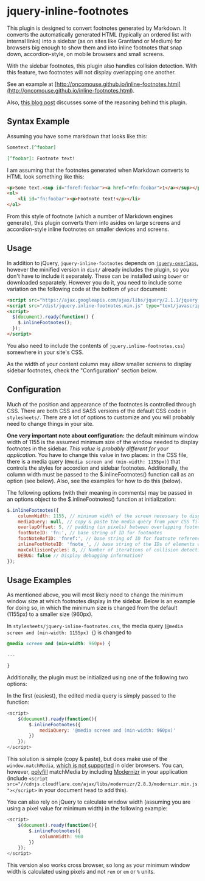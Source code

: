 # jquery-inline-footnotes

This plugin is designed to convert footnotes generated by Markdown. It converts the automatically generated HTML (typically an ordered list with internal links) into a sidebar (as on sites like Grantland or Medium) for browsers big enough to show them and into inline footnotes that snap down, accordion-style, on mobile browsers and small screens.

With the sidebar footnotes, this plugin also handles collision detection. With this feature, two footnotes will not display overlapping one another.

See an example at [http://oncomouse.github.io/inline-footnotes.html](http://oncomouse.github.io/inline-footnotes.html).

Also, [this blog post](http://andrew.pilsch.com/blog/2014/12/05/stylish-markdown-footnotes-w-jquery/) discusses some of the reasoning behind this plugin.

## Syntax Example

Assuming you have some markdown that looks like this:

```markdown
Sometext.[^foobar]

[^foobar]: Footnote text!
```

I am assuming that the footnotes generated when Markdown converts to HTML look something like this:


```html
<p>Some text.<sup id="fnref:foobar"><a href="#fn:foobar">1</a></sup></p>
<ol>
	<li id="fn:foobar"><p>Footnote text!</p></li>
</ol>
```

From this style of footnote (which a number of Markdown engines generate), this plugin converts them into asides on large screens and accordion-style inline footnotes on smaller devices and screens.

## Usage

In addition to jQuery, `jquery-inline-footnotes` depends on [`jquery-overlaps`](https://github.com/brandonaaron/jquery-overlaps), however the minified version in `dist/` already includes the plugin, so you don't have to include it separately. These can be installed using `bower` or downloaded separately. However you do it, you need to include some variation on the following code at the bottom of your document:

```html
<script src="https://ajax.googleapis.com/ajax/libs/jquery/2.1.1/jquery.min.js" type="text/javascript"></script>
<script src="/dist/jquery.inline-footnotes.min.js" type="text/javascript"></script>
<script>
  $(document).ready(function() {
  	$.inlineFootnotes();
  });
</script>
```

You also need to include the contents of `jquery.inline-footnotes.css`) somewhere in your site's CSS.

As the width of your content column may allow smaller screens to display sidebar footnotes, check the "Configuration" section below.

## Configuration

Much of the position and appearance of the footnotes is controlled through CSS. There are both CSS and SASS versions of the default CSS code in `stylesheets/`. There are a lot of options to customize and you will probably need to change things in your site.

**One very important note about configuration:** the default minimum window width of 1155 is the assumed minimum size of the window needed to display footnotes in the sidebar. *This value is probably different for your application*. You have to change this value in two places: in the CSS file, there is a media query (`@media screen and (min-width: 1155px)`) that controls the styles for accordion and sidebar footnotes. Additionally, the column width must be passed to the $.inlineFootnotes() function call as an option (see below). Also, see the examples for how to do this (below).

The following options (with their meaning in comments) may be passed in an options object to the $.inlineFootnotes() function at initialization:

```javascript
$.inlineFootnotes({
	columnWidth: 1155, // minimum width of the screen necessary to display footnotes
	mediaQuery: null, // copy & paste the media query from your CSS file, if you prefer (and have polyfilled window.matchMedia)
	overlapOffset: 5, // padding (in pixels) between overlapping footnotes
	footNoteID: 'fn:', // base string of ID for footnotes
	footNoteRefID: 'fnref:', // base string of ID for footnote reference links
	inlineFootNoteID: 'fnote_', // base string of the IDs of elements we are attaching
	maxCollisionCycles: 8, // Number of iterations of collision detection to run, may need to increase.
	DEBUG: false // Display debugging information?
});
```

## Usage Examples

As mentioned above, you will most likely need to change the minimum window size at which footnotes display in the sidebar. Below is an example for doing so, in which the minimum size is changed from the default (1155px) to a smaller size (960px).

In `stylesheets/jquery-inline-footnotes.css`, the media query (`@media screen and (min-width: 1155px) {`) is changed to

```css
@media screen and (min-width: 960px) {

...

}
```

Additionally, the plugin must be initialized using one of the following two options:

In the first (easiest), the edited media query is simply passed to the function:

```javascript
<script>
	$(document).ready(function(){
		$.inlineFootnotes({
			mediaQuery: '@media screen and (min-width: 960px)'
		})
	});
</script>
```

This solution is simple (copy & paste), but does make use of the `window.matchMedia`, [which is not supported](http://caniuse.com/#feat=matchmedia) in older browsers. You can, however, [polyfill](https://remysharp.com/2010/10/08/what-is-a-polyfill) matchMedia by including [Modernizr](http://modernizr.com/) in your application (include `<script src="//cdnjs.cloudflare.com/ajax/libs/modernizr/2.8.3/modernizr.min.js"></script>` in your document head to add this).

You can also rely on jQuery to calculate window width (assuming you are using a pixel value for minimum width) in the following example:

```javascript 
<script>
	$(document).ready(function(){
		$.inlineFootnotes({
			columnWidth: 960
		})
	});
</script>
```

This version also works cross browser, so long as your minimum window width is calculated using pixels and not `rem` or `em` or `%` units.
